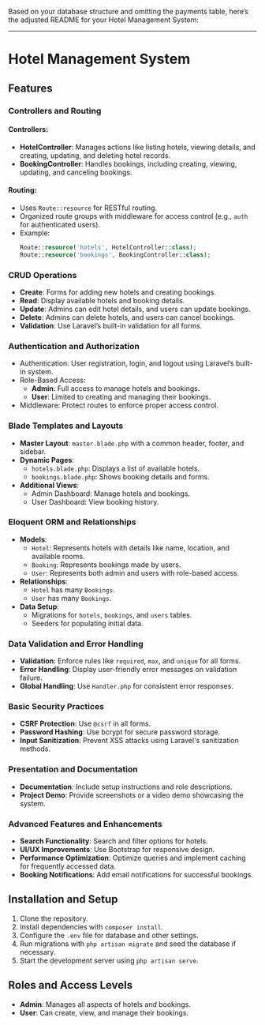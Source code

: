 Based on your database structure and omitting the payments table, here’s the adjusted README for your Hotel Management System:

---

# Hotel Management System  

## Features  

### Controllers and Routing  
#### Controllers:  
- **HotelController**: Manages actions like listing hotels, viewing details, and creating, updating, and deleting hotel records.  
- **BookingController**: Handles bookings, including creating, viewing, updating, and canceling bookings.  

#### Routing:  
- Uses `Route::resource` for RESTful routing.  
- Organized route groups with middleware for access control (e.g., `auth` for authenticated users).  
- Example:  
  ```php
  Route::resource('hotels', HotelController::class);
  Route::resource('bookings', BookingController::class);
  ```  

### CRUD Operations  
- **Create**: Forms for adding new hotels and creating bookings.  
- **Read**: Display available hotels and booking details.  
- **Update**: Admins can edit hotel details, and users can update bookings.  
- **Delete**: Admins can delete hotels, and users can cancel bookings.  
- **Validation**: Use Laravel’s built-in validation for all forms.  

### Authentication and Authorization  
- Authentication: User registration, login, and logout using Laravel’s built-in system.  
- Role-Based Access:  
  - **Admin**: Full access to manage hotels and bookings.  
  - **User**: Limited to creating and managing their bookings.  
- Middleware: Protect routes to enforce proper access control.  

### Blade Templates and Layouts  
- **Master Layout**: `master.blade.php` with a common header, footer, and sidebar.  
- **Dynamic Pages**:  
  - `hotels.blade.php`: Displays a list of available hotels.  
  - `bookings.blade.php`: Shows booking details and forms.  
- **Additional Views**:  
  - Admin Dashboard: Manage hotels and bookings.  
  - User Dashboard: View booking history.  

### Eloquent ORM and Relationships  
- **Models**:  
  - `Hotel`: Represents hotels with details like name, location, and available rooms.  
  - `Booking`: Represents bookings made by users.  
  - `User`: Represents both admin and users with role-based access.  
- **Relationships**:  
  - `Hotel` has many `Bookings`.  
  - `User` has many `Bookings`.  
- **Data Setup**:  
  - Migrations for `hotels`, `bookings`, and `users` tables.  
  - Seeders for populating initial data.  

### Data Validation and Error Handling  
- **Validation**: Enforce rules like `required`, `max`, and `unique` for all forms.  
- **Error Handling**: Display user-friendly error messages on validation failure.  
- **Global Handling**: Use `Handler.php` for consistent error responses.  

### Basic Security Practices  
- **CSRF Protection**: Use `@csrf` in all forms.  
- **Password Hashing**: Use bcrypt for secure password storage.  
- **Input Sanitization**: Prevent XSS attacks using Laravel's sanitization methods.  

### Presentation and Documentation  
- **Documentation**: Include setup instructions and role descriptions.  
- **Project Demo**: Provide screenshots or a video demo showcasing the system.  

### Advanced Features and Enhancements  
- **Search Functionality**: Search and filter options for hotels.  
- **UI/UX Improvements**: Use Bootstrap for responsive design.  
- **Performance Optimization**: Optimize queries and implement caching for frequently accessed data.  
- **Booking Notifications**: Add email notifications for successful bookings.  

## Installation and Setup  
1. Clone the repository.  
2. Install dependencies with `composer install`.  
3. Configure the `.env` file for database and other settings.  
4. Run migrations with `php artisan migrate` and seed the database if necessary.  
5. Start the development server using `php artisan serve`.  

## Roles and Access Levels  
- **Admin**: Manages all aspects of hotels and bookings.  
- **User**: Can create, view, and manage their bookings.  